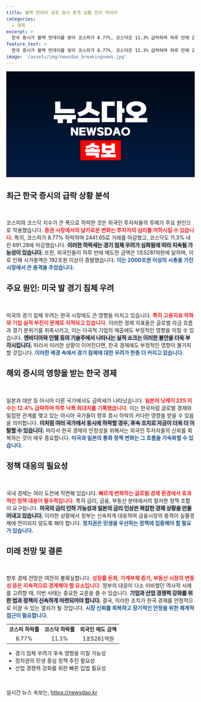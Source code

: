 ```yaml
---
title: 블랙 먼데이 공포 증시 충격 실물 전이 막아야
categories:
  - 경제
excerpt: >
  한국 증시가 블랙 먼데이를 맞아 코스피가 8.77%, 코스닥은 11.3% 급락하며 하루 만에 235조 원이 증발했다. 외국인 투자자의 대규모 매도와 미국 경기 침체 우려가 겹치며 시장은 혼란에 빠졌다.
feature_text: >
  한국 증시가 블랙 먼데이를 맞아 코스피가 8.77%, 코스닥은 11.3% 급락하며 하루 만에 235조 원이 증발했다. 외국인 투자자의 대규모 매도와 미국 경기 침체 우려가 겹치며 시장은 혼란에 빠졌다.
image: '/assets/img/newsdao_breakingnews.jpg'
---
```


<p><img src="/assets/img/newsdao_breakingnews.jpg" alt="ontimetimes 속보" /></p>

<h2 data-ke-size="size26">최근 한국 증시의 급락 상황 분석</h2>

<p data-ke-size="size16">&nbsp;</p>

<p>코스피와 코스닥 지수가 큰 폭으로 하락한 것은 외국인 투자자들의 투매가 주요 원인으로 작용했습니다. <b><span style="color: #ee2323;">증권 시장에서의 날카로운 변화는 투자자의 심리를 저하시킬 수 있습니다.</span></b> 특히, 코스피가 8.77% 하락하며 2441.65로 거래를 마감했고, 코스닥도 11.3% 내린 691.28에 마감했습니다. <b><span style="background-color: #21538527;">이러한 하락세는 경기 침체 우려가 심화됨에 따라 지속될 가능성이 있습니다.</span></b> 또한, 외국인들이 하루 만에 매도한 금액은 1조5281억원에 달하며, 이로 인해 시가총액은 192조원 이상이 증발했습니다. <b><span style="color: #1a5490;">이는 2000조원 이상의 시총을 가진 시장에서 큰 충격을 주었습니다.</span></b></p>

<h2 data-ke-size="size26">주요 원인: 미국 발 경기 침체 우려</h2>

<p data-ke-size="size16">&nbsp;</p>

<p>미국의 경기 침체 우려는 한국 시장에도 큰 영향을 미치고 있습니다. <b><span style="color: #ee2323;">특히 고용지표 악화와 기업 실적 부진이 문제로 지적되고 있습니다.</span></b> 이러한 경제 지표들은 글로벌 자금 흐름과 경기 분위기를 위축시키고, 이는 다국적 기업의 매출에도 부정적인 영향을 미칠 수 있습니다. <b><span style="background-color: #21538527;">엔비디아와 인텔 등의 기술주에서 나타나는 실적 쇼크는 이러한 불안을 더욱 부각시킵니다.</span></b> 따라서 이러한 상황이 이어진다면, 한국 경제에도 부정적인 영향이 불가피할 것입니다. <b><span style="color: #1a5490;">이러한 배경 속에서 경기 침체에 대한 우려가 한층 더 커지고 있습니다.</span></b></p>

<h2 data-ke-size="size26">해외 증시의 영향을 받는 한국 경제</h2>

<p data-ke-size="size16">&nbsp;</p>

<p>일본과 대만 등 아시아 다른 국가에서도 급락세가 나타났습니다. <b><span style="color: #ee2323;">일본의 닛케이 225 지수는 12.4% 급락하며 하루 낙폭 최대치를 기록했습니다.</span></b> 이는 한국처럼 글로벌 경제와 밀접한 관계를 맺고 있는 아시아 국가들이 향후 증시 하락의 커다란 영향을 받을 수 있음을 의미합니다. <b><span style="background-color: #21538527;">이처럼 여러 국가에서 동시에 하락할 경우, 후속 조치로 자금이 더욱 더 이탈할 수 있습니다.</span></b> 따라서 한국 경제의 안정성을 위해서는 외국인 투자자들의 신뢰를 회복하는 것이 매우 중요합니다. <b><span style="color: #1a5490;">미국과 일본의 통화 정책 변화는 그 흐름을 가속화할 수 있습니다.</span></b></p>

<h2 data-ke-size="size26">정책 대응의 필요성</h2>

<p data-ke-size="size16">&nbsp;</p>

<p>국내 경제는 여러 도전에 직면해 있습니다. <b><span style="color: #ee2323;">빠르게 변화하는 글로벌 경제 환경에서 효과적인 정책 대응이 필수적입니다.</span></b> 특히 금리, 금융, 부동산 분야에서의 철저한 정책 조합이 요구됩니다. <b><span style="background-color: #21538527;">미국의 금리 인하 가능성과 일본의 금리 인상은 복잡한 경제 상황을 만들어내고 있습니다.</span></b> 이러한 상황에서 정부는 신속하게 대응하여 금융시장의 충격이 실물경제에 전이되지 않도록 해야 합니다. <b><span style="color: #1a5490;">정치권은 민생을 우선하는 정책에 집중해야 할 필요가 있습니다.</span></b></p>

<h2 data-ke-size="size26">미래 전망 및 결론</h2>

<p data-ke-size="size16">&nbsp;</p>

<p>향후 경제 전망은 여전히 불확실합니다. <b><span style="color: #ee2323;">성장률 둔화, 가계부채 증가, 부동산 시장의 변동성 등은 지속적으로 경계해야 할 요소입니다.</span></b> 정부의 대응이 다소 미비했던 역사적 사례를 고려할 때, 이번 사태는 중요한 교훈을 줄 수 있습니다. <b><span style="background-color: #21538527;">기업과 산업 경쟁력 강화를 위한 법과 정책이 신속하게 마련되어야 합니다.</span></b> 결국, 이러한 조치가 한국 경제를 안정적으로 이끌 수 있는 열쇠가 될 것입니다. <b><span style="color: #1a5490;">시장 신뢰를 회복하고 장기적인 안정을 위한 체계적 접근이 필요합니다.</span></b></p>

<table>
<tr>
<td style="text-align: center; height: 17px;"><b>코스피 하락률</b></td>
<td style="text-align: center; height: 17px;"><b>코스닥 하락률</b></td>
<td style="text-align: center; height: 17px;"><b>외국인 매도 금액</b></td>
</tr>
<tr>
<td style="text-align: center; height: 17px;">8.77%</td>
<td style="text-align: center; height: 17px;">11.3%</td>
<td style="text-align: center; height: 17px;">1조5281억원</td>
</tr>
</table>

<ul>
<li>경기 침체 우려가 후속 영향을 미칠 가능성</li>
<li>정치권의 민생 중심 정책 추진 필요성</li>
<li>산업 경쟁력 강화를 위한 빠른 입법 필요성</li>
</ul>

<p data-ke-size="size16">&nbsp;</p>
실시간 뉴스 속보는, <a href="https://newsdao.kr" rel="dofollow">https://newsdao.kr</a>


